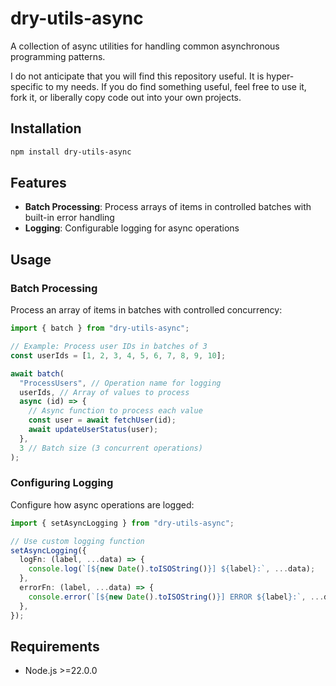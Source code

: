 # dry-utils-async

A collection of async utilities for handling common asynchronous programming patterns.

I do not anticipate that you will find this repository useful. It is hyper-specific to my needs. If you do find something useful, feel free to use it, fork it, or liberally copy code out into your own projects.

## Installation

```bash
npm install dry-utils-async
```

## Features

- **Batch Processing**: Process arrays of items in controlled batches with built-in error handling
- **Logging**: Configurable logging for async operations

## Usage

### Batch Processing

Process an array of items in batches with controlled concurrency:

```typescript
import { batch } from "dry-utils-async";

// Example: Process user IDs in batches of 3
const userIds = [1, 2, 3, 4, 5, 6, 7, 8, 9, 10];

await batch(
  "ProcessUsers", // Operation name for logging
  userIds, // Array of values to process
  async (id) => {
    // Async function to process each value
    const user = await fetchUser(id);
    await updateUserStatus(user);
  },
  3 // Batch size (3 concurrent operations)
);
```

### Configuring Logging

Configure how async operations are logged:

```typescript
import { setAsyncLogging } from "dry-utils-async";

// Use custom logging function
setAsyncLogging({
  logFn: (label, ...data) => {
    console.log(`[${new Date().toISOString()}] ${label}:`, ...data);
  },
  errorFn: (label, ...data) => {
    console.error(`[${new Date().toISOString()}] ERROR ${label}:`, ...data);
  },
});
```

## Requirements

- Node.js >=22.0.0
